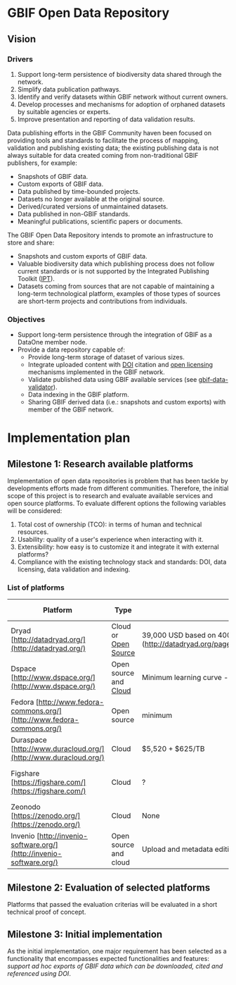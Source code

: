 # GBIF Open Data Repository

## Vision

### Drivers
  1. Support long-term persistence of biodiversity data shared through the network.
  2. Simplify data publication pathways.
  3. Identify and verify datasets within GBIF network without current owners. 
  4. Develop processes and mechanisms for adoption of orphaned datasets by suitable agencies or experts.
  5. Improve presentation and reporting of data validation results.

Data publishing efforts in the GBIF Community haven been focused on providing tools and standards to facilitate the process of mapping, validation and publishing existing data; the existing publishing data is not always suitable for data created coming from non-traditional GBIF publishers, for example:

  * Snapshots of GBIF data.
  * Custom exports of GBIF data.
  * Data published by time-bounded projects.
  * Datasets no longer available at the original source.
  * Derived/curated versions of unmaintained datasets.
  * Data published in non-GBIF standards.
  * Meaningful publications, scientific papers or documents.

The GBIF Open Data Repository intends to promote an infrastructure to store and share: 
  * Snapshots and custom exports of GBIF data.
  * Valuable biodiversity data which publishing process does not follow current standards or is not supported by the Integrated Publishing Toolkit ([IPT](http://www.gbif.org/ipt)).
  * Datasets coming from sources that are not capable of maintaining a long-term technological platform, examples of those types of sources are short-term projects and contributions from individuals.

### Objectives
  * Support long-term persistence through the integration of GBIF as a DataOne member node.
  * Provide a data repository capable of:
    * Provide long-term storage of dataset of various sizes.
    * Integrate uploaded content with [DOI](https://www.doi.org/) citation and [open licensing](http://opendefinition.org/licenses/) mechanisms implemented in the GBIF network.
    * Validate published data using GBIF available services (see [gbif-data-validator](https://github.com/gbif/gbif-data-validator/)).
    * Data indexing in the GBIF platform.
    * Sharing GBIF derived data (i.e.: snapshots and custom exports) with member of the GBIF network.
    
# Implementation plan

## Milestone 1:  Research available platforms
Implementation of open data repositories is problem that has been tackle by developments efforts made from different communities. Therefore, the initial scope of this project is to research and evaluate available services and open source platforms. To evaluate different options the following variables will be considered:
  1.	Total cost of ownership (TCO): in terms of human and technical resources.
  2.	Usability: quality of a user's experience when interacting with it.
  3.	Extensibility: how easy is to customize it and integrate it with external platforms?
  4.	Compliance with the existing technology stack and standards: DOI, data licensing, data validation and indexing.

### List of platforms 

| Platform | Type | TCO | Functionality | Extensibility | Compliance | License | DOI Support |
| -------- | ---- | --- | --------- | ------------- | ---------- | ------- | ----------- |
| Dryad [http://datadryad.org/](http://datadryad.org/) | Cloud or [Open Source](https://github.com/datadryad/dryad-repo) | 39,000 USD based on 400 publications a year (http://datadryad.org/pages/paymentPlanComparisonTool#) | Similar to IPT for publishing | Not possible in hosted version | Java >7 nor supported | CC0 | yes |
| Dspace [http://www.dspace.org/](http://www.dspace.org/) | Open source and [Cloud](http://dspacedirect.org/) | Minimum learning curve - $8,670 for the hosted solution | basic but customizable | yes | yes | customizable  | yes |
| Fedora [http://www.fedora-commons.org/](http://www.fedora-commons.org/) | Open source | minimum | UI not available, only RESTful API |  | yes | yes | yes |
| Duraspace [http://www.duracloud.org/](http://www.duracloud.org/) | Cloud | $5,520 + $625/TB | basic | yes | yes | n/a | yes |
| Figshare [https://figshare.com/](https://figshare.com/) | Cloud | ?  | Basic upload and metadata editing | Through API | n/a | yes | yes |
| Zeonodo [https://zenodo.org/](https://zenodo.org/) | Cloud | None | Upload and metadata editing | Trough API | n/a | yes | yes |
| Invenio [http://invenio-software.org/](http://invenio-software.org/) | Open source and cloud | Upload and metadata editing | yes |  | yes (except for Phyton web frameworks) | yes | yes |


## Milestone 2: Evaluation of selected platforms
Platforms that passed the evaluation criterias will be evaluated in a short technical proof of concept.

## Milestone 3: Initial implementation
As the initial implementation, one major requirement has been selected as a functionality that encompasses expected functionalities and features: *support ad hoc exports of GBIF data which can be downloaded, cited and referenced using DOI*.
